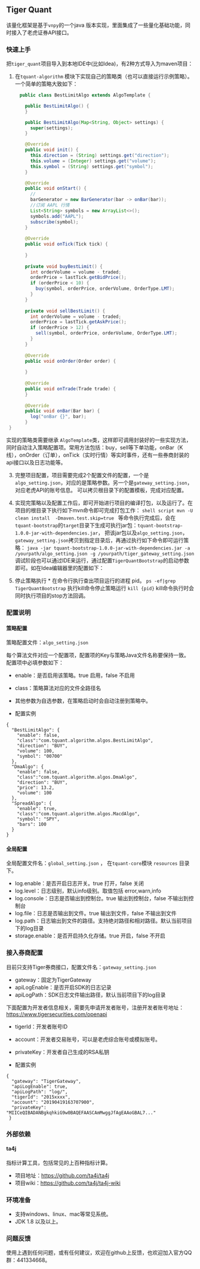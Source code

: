 ## Tiger Quant

该量化框架是基于`vnpy`的一个java 版本实现，里面集成了一些量化基础功能，同时接入了老虎证券API接口。

### 快速上手
把`tiger_quant`项目导入到本地IDE中(比如Idea)，有2种方式导入为maven项目：
   1. 在`tquant-algorithm` 模块下实现自己的策略类（也可以直接运行示例策略）。一个简单的策略大致如下：

   ```java
        public class BestLimitAlgo extends AlgoTemplate {

          public BestLimitAlgo() {
          }

          public BestLimitAlgo(Map<String, Object> settings) {
            super(settings);
          }

          @Override
          public void init() {
            this.direction = (String) settings.get("direction");
            this.volume = (Integer) settings.get("volume");
            this.symbol = (String) settings.get("symbol");
          }

          @Override
          public void onStart() {
            //
            barGenerator = new BarGenerator(bar -> onBar(bar));
            //订阅 AAPL 行情
            List<String> symbols = new ArrayList<>();
            symbols.add("AAPL");
            subscribe(symbol);
          }
        
          @Override
          public void onTick(Tick tick) {
        
          }
        
          private void buyBestLimit() {
            int orderVolume = volume - traded;
            orderPrice = lastTick.getBidPrice();
            if (orderPrice < 10) {
              buy(symbol, orderPrice, orderVolume, OrderType.LMT);
            }
          }
        
          private void sellBestLimit() {
            int orderVolume = volume - traded;
            orderPrice = lastTick.getAskPrice();
            if (orderPrice > 12) {
              sell(symbol, orderPrice, orderVolume, OrderType.LMT);
            }
          }
        
          @Override
          public void onOrder(Order order) {
            
          }
        
          @Override
          public void onTrade(Trade trade) {
          }
        
          @Override
          public void onBar(Bar bar) {
            log("onBar {}", bar);
          }
    }
   ```

   实现的策略类需要继承 `AlgoTemplate`类，这样即可调用封装好的一些实现方法，同时自动注入策略配置项。常用方法包括：buy，sell等下单功能，onBar（K线），onOrder（订单），onTick（实时行情）等实时事件，还有一些券商封装的api接口以及日志功能等。
   
   3. 完整项目配置，项目需要完成2个配置文件的配置，一个是`algo_setting.json`，对应的是策略参数。另一个是`gateway_setting.json`，对应老虎API的账号信息。
   可以拷贝根目录下的配置模板，完成对应配置。
   
   4. 实现完策略以及配置工作后，即可开始进行项目的编译打包，以及运行了。在项目的根目录下执行如下mvn命令即可完成打包工作：
    ```shell script
    mvn -U clean install  -Dmaven.test.skip=true
    ```
    等命令执行完成后，会在 `tquant-bootstrap`的`target`目录下生成可执行jar包：`tquant-bootstrap-1.0.0-jar-with-dependencies.jar`，
    把该jar包以及`algo_setting.json`，`gateway_setting.json`拷贝到指定目录后，再通过执行如下命令即可运行策略：
    ```
        java -jar tquant-bootstrap-1.0.0-jar-with-dependencies.jar -a /yourpath/algo_setting.json -g /yourpath/tiger_gateway_setting.json
    ```
    调试阶段也可以通过IDE来运行，通过配置`TigerQuantBootstrap`的启动参数即可。如在Idea编辑器里的配置如下：
    

   5. 停止策略执行
    * 在命令行执行查出项目运行的进程 pid。
    ```
        ps -ef|grep TigerQuantBootstrap
    ```
    执行kill命令停止策略运行
    ```
        kill {pid}
    ```
    kill命令执行时会同时执行项目的stop方法回调。


### 配置说明

#### 策略配置
策略配置文件：`algo_setting.json`

每个算法文件对应一个配置项，配置项的Key与策略Java文件名称要保持一致。
配置项中必填参数如下：
* enable：是否启用该策略。true 启用，false 不启用
* class：策略算法对应的文件全路径名
* 其他参数为自选参数，在策略启动时会自动注册到策略中。

* 配置实例
```
{
  "BestLimitAlgo": {
    "enable": false,
    "class":"com.tquant.algorithm.algos.BestLimitAlgo",
    "direction": "BUY",
    "volume": 100,
    "symbol": "00700"
  },
  "DmaAlgo": {
    "enable": false,
    "class":"com.tquant.algorithm.algos.DmaAlgo",
    "direction": "BUY",
    "price": 13.2,
    "volume": 100
  },
  "SpreadAlgo": {
    "enable": true,
    "class":"com.tquant.algorithm.algos.MacdAlgo",
    "symbol": "SPY",
    "bars": 100
  }
}
```

#### 全局配置
全局配置文件名：`global_setting.json` ， 在`tquant-core`模块 `resources` 目录下。


* log.enable：是否开启日志开关。true 打开，false 关闭
* log.level：日志级别，默认info级别。取值包括 error,warn,info
* log.console：日志是否输出到控制台。true 输出到控制台，false 不输出到控制台
* log.file：日志是否输出到文件。true 输出到文件，false 不输出到文件
* log.path：日志输出到文件的路径。支持绝对路径和相对路径。默认当前项目下的log目录
* storage.enable：是否开启持久化存储。true 开启，false 不开启

### 接入券商配置
目前只支持Tiger券商接口，配置文件名：`gateway_setting.json`

* gateway：固定为TigerGateway
* apiLogEnable：是否开启SDK的日志记录
* apiLogPath：SDK日志文件输出路径，默认当前项目下的log目录

下面配置为开发者信息相关，需要先申请开发者账号，注册开发者账号地址：https://www.tigersecurities.com/openapi
* tigerId：开发者账号ID
* account：开发者交易账号，可以是老虎综合账号或模拟账号。
* privateKey：开发者自己生成的RSA私钥

* 配置实例
```
{
  "gateway": "TigerGateway",
  "apiLogEnable": true,
  "apiLogPath": "log/",
  "tigerId": "2015xxxx",
  "account": "20190419163707900",
  "privateKey": "MIICeQIBADANBgkqhkiG9w0BAQEFAASCAmMwggJfAgEAAoGBAL7..."
 }
```

### 外部依赖

#### ta4j

指标计算工具，包括常见的上百种指标计算。
* 项目地址：https://github.com/ta4j/ta4j
* 项目wiki：https://github.com/ta4j/ta4j-wiki

### 环境准备

* 支持windows、linux、mac等常见系统。
* JDK 1.8 以及以上。


### 问题反馈

使用上遇到任何问题，或有任何建议，欢迎在github上反馈，也欢迎加入官方QQ群：441334668。

